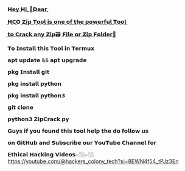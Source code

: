 𝗛​̲𝗲​̲𝘆​̲ ​̲𝗛​̲𝗶​̲_​🤠​̲𝗗​̲𝗲​̲𝗮​̲𝗿​̲,

​̲𝗛​̲𝗖​̲𝗢 ​̲𝗭​̲𝗶​̲𝗽​̲ ​̲𝗧​̲𝗼​̲𝗼​̲𝗹​̲ ​̲𝗶​̲𝘀​̲ ​̲𝗼​̲𝗻​̲𝗲​̲ ​̲𝗼​̲𝗳​̲ ​̲𝘁​̲𝗵​̲𝗲​̲ ​̲𝗽​̲𝗼​̲𝘄​̲𝗲​̲𝗿​̲𝗳​̲𝘂​̲𝗹​̲ ​̲𝗧​̲𝗼​̲𝗼​̲𝗹​̲

​̲𝘁​̲𝗼​̲ ​̲𝗖​̲𝗿​̲𝗮​̲𝗰​̲𝗸​̲ ​̲𝗮​̲𝗻​̲𝘆​̲ ​̲𝗭​̲𝗶​̲𝗽🗃️ ​̲𝗙​̲𝗶​̲𝗹​̲𝗲​̲ ​̲𝗼​̲𝗿​̲ ​̲𝗭​̲𝗶​̲𝗽​̲ ​̲𝗙​̲𝗼​̲𝗹​̲𝗱​̲𝗲​̲𝗿​̲📂

𝗧𝗼 𝗜𝗻𝘀𝘁𝗮𝗹𝗹 𝘁𝗵𝗶𝘀 𝗧𝗼𝗼𝗹 𝗶𝗻 𝗧𝗲𝗿𝗺𝘂𝘅

𝗮𝗽𝘁 𝘂𝗽𝗱𝗮𝘁𝗲 && 𝗮𝗽𝘁 𝘂𝗽𝗴𝗿𝗮𝗱𝗲

𝗽𝗸𝗴 𝗜𝗻𝘀𝘁𝗮𝗹𝗹 𝗴𝗶𝘁

𝗽𝗸𝗴 𝗶𝗻𝘀𝘁𝗮𝗹𝗹 𝗽𝘆𝘁𝗵𝗼𝗻

𝗽𝗸𝗴 𝗶𝗻𝘀𝘁𝗮𝗹𝗹 𝗽𝘆𝘁𝗵𝗼𝗻𝟯

𝗴𝗶𝘁 𝗰𝗹𝗼𝗻𝗲 

𝗽𝘆𝘁𝗵𝗼𝗻𝟯 𝗭𝗶𝗽𝗖𝗿𝗮𝗰𝗸.𝗽𝘆

𝗚𝘂𝘆𝘀 𝗶𝗳 𝘆𝗼𝘂 𝗳𝗼𝘂𝗻𝗱 𝘁𝗵𝗶𝘀 𝘁𝗼𝗼𝗹 𝗵𝗲𝗹𝗽 𝘁𝗵𝗲 𝗱𝗼 𝗳𝗼𝗹𝗹𝗼𝘄 𝘂𝘀

𝗼𝗻 𝗚𝗶𝘁𝗛𝘂𝗯 𝗮𝗻𝗱 𝗦𝘂𝗯𝘀𝗰𝗿𝗶𝗯𝗲 𝗼𝘂𝗿 𝗬𝗼𝘂𝗧𝘂𝗯𝗲 𝗖𝗵𝗮𝗻𝗻𝗲𝗹 𝗳𝗼𝗿

𝗘𝘁𝗵𝗶𝗰𝗮𝗹 𝗛𝗮𝗰𝗸𝗶𝗻𝗴 𝗩𝗶𝗱𝗲𝗼𝘀👉🏼👉🏼https://youtube.com/@hackers_colony_tech?si=8EWN4f54_tPJz3En

